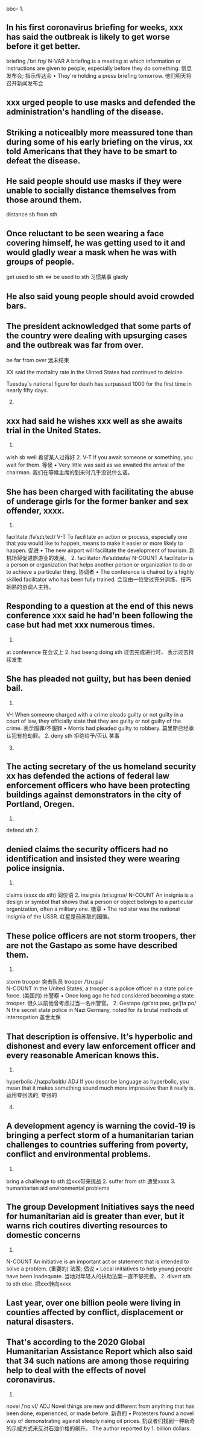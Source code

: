 bbc-
1.

## In his first coronavirus briefing for weeks, xxx has said the outbreak is likely to get worse before it get better.
briefing /ˈbriːfɪŋ/
N-VAR A briefing is a meeting at which information or instructions are given to people, especially before they do something. 信息发布会; 指示传达会
•  They're holding a press briefing tomorrow.
 他们明天将召开新闻发布会

## xxx urged people to use masks and defended the administration's handling of the disease.

## Striking a noticealbly more meassured tone than during some of his early briefing on the virus, xx told Americans that they have to be smart to defeat the disease.

## He said people should use masks if they were unable to socially distance themselves from those around them.
distance sb from sth

## Once reluctant to be seen wearing a face covering himself, he was getting used to it and would gladly wear a mask when he was with groups of people.
get used to sth <=> be used to sth  习惯某事
gladly


## He also said young people should avoid crowded bars.

## The president acknowledged that some parts of the country were dealing with upsurging cases and the outbreak was far from over.
be far from over 远未结束

XX said the mortality rate in the Uinted States had continued to delcine.

Tuesday's national figure for death has surpassed 1000 for the first time in nearly fifty days.

2.

## xxx had said he wishes xxx well as she awaits trial in the United States.
1.
wish sb well 希望某人过得好
2.
V-T If you await someone or something, you wait for them. 等候
•  Very little was said as we awaited the arrival of the chairman.
我们在等候主席的到来时几乎没说什么话。

## She has been charged with facilitating the abuse of underage girls for the former banker and sex offender, xxxx.
1.
facilitate /fəˈsɪlɪˌteɪt/
V-T To facilitate an action or process, especially one that you would like to happen, means to make it easier or more likely to happen. 促进
•  The new airport will facilitate the development of tourism.
新机场将促进旅游业的发展。
2.
facilitator /fəˈsɪlɪteɪtə/
N-COUNT A facilitator is a person or organization that helps another person or organization to do or to achieve a particular thing. 协调者
•  The conference is chaired by a highly skilled facilitator who has been fully trained.
会议由一位受过充分训练、技巧娴熟的协调人主持。

## Responding to a question at the end of this news conference xxx said he had'n been following the case but had met xxx numerous times.
1.
at conference 在会议上
2.
had beeng doing sth 过去完成进行时， 表示过去持续发生

## She has pleaded not guilty, but has been denied bail.
1.
V-I When someone charged with a crime pleads guilty or not guilty in a court of law, they officially state that they are guilty or not guilty of the crime. 表示服罪/不服罪
•  Morris had pleaded guilty to robbery.
莫里斯已经承认犯有抢劫罪。
2.
deny sth 拒绝给予/否认 某事

3.

## The acting secretary of the us homeland security xx has defended the actions of federal law enforcement officers who have been protecting buildings against demonstrators in the city of Portland, Oregen.
1.
defend sth
2.

## denied claims the security officers had no identification and insisted they were wearing police insignia.
1.
claims (xxxx do sth) 同位语
2.
insignia /ɪnˈsɪɡnɪə/
N-COUNT An insignia is a design or symbol that shows that a person or object belongs to a particular organization, often a military one. 徽章
•  The red star was the national insignia of the USSR.
 红星是前苏联的国徽。

## These police officers are not storm troopers, ther are not the Gastapo as some have described them.
1.
storm trooper 突击队员
trooper /ˈtruːpə/      
N-COUNT In the United States, a trooper is a police officer in a state police force. (美国的) 州警察
•  Once long ago he had considered becoming a state trooper.
 很久以前他曾考虑过当一名州警官。
2.
Gestapo /ɡɛˈstɑːpəʊ, ɡeˈʃtaːpo/
N the secret state police in Nazi Germany, noted for its brutal methods of interrogation 盖世太保

## That description is offensive. It's hyperbolic and dishonest and every law enforcement officer and every reasonable American knows this.
1.
hyperbolic /ˌhaɪpəˈbɒlɪk/
ADJ If you describe language as hyperbolic, you mean that it makes something sound much more impressive than it really is. 运用夸张法的; 夸张的

4.

## A development agency is warning the covid-19 is bringing a perfect storm of a humanitarian tarian challenges to countries suffering from poverty, conflict and environmental problems.
1.
bring a challenge to sth 给xxx带来挑战
2.
suffer from sth 遭受xxxx
3.
humanitarian aid
environmental problems

## The group Development Initiatives says the need for humanitarian aid is greater than ever, but it warns rich coutires diverting resources to domestic concerns
1.
N-COUNT An initiative is an important act or statement that is intended to solve a problem. (重要的) 法案; 倡议
•  Local initiatives to help young people have been inadequate.
 当地对年轻人的扶助法案一直不够完善。
2.
divert sth to sth else. 把xxx转向xxxx

## Last year, over one billion peole were living in counties affected by conflict, displacement or natural disasters.

## That's according to the 2020 Global Humanitarian Assistance Report which also said that 34 such nations are among those requiring help to deal with the effects of novel coronavirus.
1.
novel /ˈnɑːvl/
ADJ Novel things are new and different from anything that has been done, experienced, or made before. 新奇的
•  Protesters found a novel way of demonstrating against steeply rising oil prices.
 抗议者们找到一种新奇的示威方式来反对石油价格的飙升。
The author reported  by 1. billion dollars.

